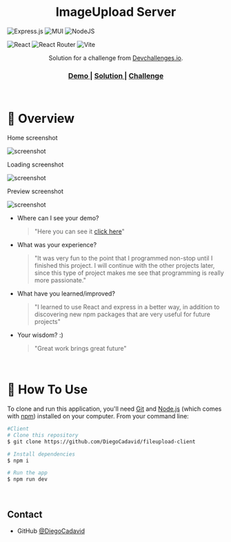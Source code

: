 <!-- Please update value in the {}  -->

<h1 align="center">ImageUpload Server</h1>

<div aling="center">

![Express.js](https://img.shields.io/badge/express.js-%23404d59.svg?style=for-the-badge&logo=express&logoColor=%2361DAFB)
![MUI](https://img.shields.io/badge/MUI-%230081CB.svg?style=for-the-badge&logo=mui&logoColor=white)
![NodeJS](https://img.shields.io/badge/node.js-6DA55F?style=for-the-badge&logo=node.js&logoColor=white)

![React](https://img.shields.io/badge/react-%2320232a.svg?style=for-the-badge&logo=react&logoColor=%2361DAFB)
![React Router](https://img.shields.io/badge/React_Router-CA4245?style=for-the-badge&logo=react-router&logoColor=white)
![Vite](https://img.shields.io/badge/vite-%23646CFF.svg?style=for-the-badge&logo=vite&logoColor=white)


 </div>


<div align="center">
   Solution for a challenge from  <a href="http://devchallenges.io" target="_blank">Devchallenges.io</a>.
</div>


<div align="center">
  <h3>
    <a href="https://fileupload-client-production.up.railway.app/">
      Demo
    </a>
    <span> | </span>
    <a href="https://github.com/DiegoCadavid/fileupload-client">
      Solution
    </a>
    <span> | </span>
    <a href="https://devchallenges.io/challenges/O2iGT9yBd6xZBrOcVirx">
      Challenge
    </a>
  </h3>
</div>

<br>
<!-- OVERVIEW -->

# 🔎 Overview
Home screenshot

![screenshot](https://res.cloudinary.com/dd4p0ksdu/image/upload/v1662265386/file_upload_app/pmobupsozcutskibaquz.png)

Loading screenshot

![screenshot](https://res.cloudinary.com/dd4p0ksdu/image/upload/v1662265454/file_upload_app/xmlqmikx5tg20wijkswk.png)

Preview screenshot

![screenshot](https://res.cloudinary.com/dd4p0ksdu/image/upload/v1662265479/file_upload_app/eca1u55ozmb9rcrmez75.png)

- Where can I see your demo?

  >"Here you can see it [click here](https://fileupload-client-production.up.railway.app/)"

- What was your experience?

  >"It was very fun to the point that I programmed non-stop until I finished this project. I will continue with the other projects later, since this type of project makes me see that programming is really more passionate."

- What have you learned/improved?

  >"I learned to use React and express in a better way, in addition to discovering new npm packages that are very useful for future projects"

- Your wisdom? :)

  >"Great work brings great future"

<br>

# 🤖 How To Use

<!-- Example: -->

To clone and run this application, you'll need [Git](https://git-scm.com) and [Node.js](https://nodejs.org/en/download/) (which comes with [npm](http://npmjs.com)) installed on your computer. From your command line:

```bash
#Client
# Clone this repository
$ git clone https://github.com/DiegoCadavid/fileupload-client

# Install dependencies
$ npm i

# Run the app
$ npm run dev
```

<br>

## Contact
- GitHub [@DiegoCadavid](https://github.com/DiegoCadavid)
